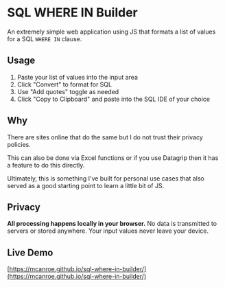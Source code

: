 # SQL WHERE IN Builder

An extremely simple web application using JS that formats a list of values for a SQL `WHERE IN` clause.

## Usage

1. Paste your list of values into the input area
2. Click "Convert" to format for SQL
3. Use "Add quotes" toggle as needed
4. Click "Copy to Clipboard" and paste into the SQL IDE of your choice

## Why

There are sites online that do the same but I do not trust their privacy policies.

This can also be done via Excel functions or if you use Datagrip then it has a feature to do this directly.

Ultimately, this is something I've built for personal use cases that also served as a good starting point to learn a little bit of JS.

## Privacy

**All processing happens locally in your browser.** No data is transmitted to servers or stored anywhere. Your input values never leave your device.

## Live Demo

[https://mcanroe.github.io/sql-where-in-builder/](https://mcanroe.github.io/sql-where-in-builder/)